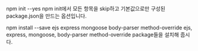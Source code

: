 npm init --yes
npm init에서 모든 항목을 skip하고 기본값으로만 구성된 package.json을 만드는 옵션입니다.

npm install --save ejs express mongoose body-parser method-override
ejs, express, mongoose, body-parser method-override package들을 설치해 줍시다.

